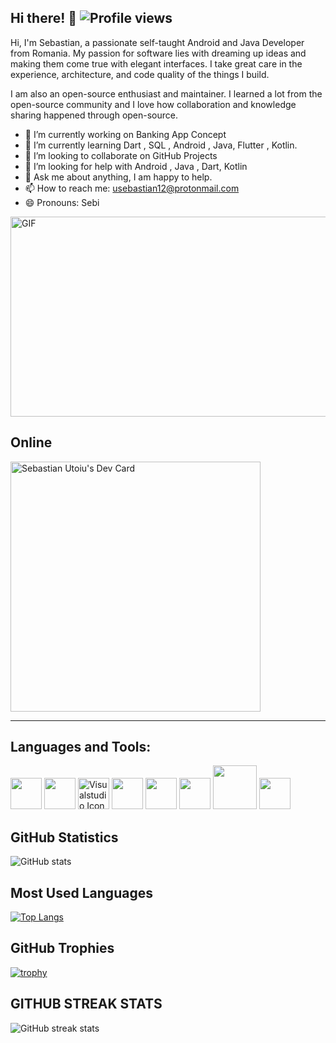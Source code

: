 ## Hi there! 👋    ![Profile views](https://gpvc.arturio.dev/usebastian97)  

Hi, I'm Sebastian, a passionate self-taught Android and Java Developer from Romania. My passion for software lies with dreaming up ideas and making them come true with elegant interfaces. I take great care in the experience, architecture, and code quality of the things I build.

I am also an open-source enthusiast and maintainer. I learned a lot from the open-source community and I love how collaboration and knowledge sharing happened through open-source.

- 🔭 I’m currently working on Banking App Concept 
- 🌱 I’m currently learning Dart , SQL , Android , Java, Flutter , Kotlin. 
- 👯 I’m looking to collaborate on GitHub Projects 
- 🤔 I’m looking for help with Android , Java , Dart, Kotlin
- 💬 Ask me about anything, I am happy to help. 
- 📫 How to reach me: usebastian12@protonmail.com 
- 😄 Pronouns: Sebi 

<img align="center" alt="GIF" src="https://github.com/abhisheknaiidu/abhisheknaiidu/raw/master/code.gif?raw=true" width="700" height="320" style="max-width:100%;">

## Online

<a href="https://app.daily.dev/usebastian12"><img src="https://api.daily.dev/devcards/9f17b83d6f754ee293c17e9ccb02cca7.png?r=exg" width="400" alt="Sebastian Utoiu's Dev Card"/></a>

------------------------------------------------------------------------------------------------------------------------------------------------------------------

## Languages and Tools:

<img height="50" src="https://github.com/abranhe/programming-languages-logos/blob/master/src/java/java.svg" style="max-width:100%;">    <img height="50" src="https://github.com/abranhe/programming-languages-logos/blob/master/src/kotlin/kotlin.svg" style="max-width:100%;"> <img height="50" src="https://cdn.iconscout.com/icon/free/png-256/visualstudio-1-1174964.png" srcset="https://cdn.iconscout.com/icon/free/png-512/visualstudio-1-1174964.png 2x" alt="Visualstudio Icon" style="max-width:100%">  <img height="50" src="https://upload.wikimedia.org/wikipedia/ro/thumb/6/62/MySQL.svg/1200px-MySQL.svg.png" style="max-width:100%;">  <img height="50" src="https://upload.wikimedia.org/wikipedia/commons/thumb/3/38/SQLite370.svg/1200px-SQLite370.svg.png" style="max-width:100%;"> <img height="50" src="https://upload.wikimedia.org/wikipedia/commons/e/ed/Toad-Original_RGB.png" style="max-width:100%;">  <img height="70" src="https://2.bp.blogspot.com/-tzm1twY_ENM/XlCRuI0ZkRI/AAAAAAAAOso/BmNOUANXWxwc5vwslNw3WpjrDlgs9PuwQCLcBGAsYHQ/s1600/pasted%2Bimage%2B0.png" style="max-width:100%;"> <img height="50" src="https://miro.medium.com/max/1000/1*ilC2Aqp5sZd1wi0CopD1Hw.png" style="max-width:100%;"> 



## GitHub Statistics

![GitHub stats](https://github-readme-stats.vercel.app/api?username=usebastian97&theme=algolia&show_icons=true)


## Most Used Languages

[![Top Langs](https://github-readme-stats.vercel.app/api/top-langs/?username=usebastian97)](https://github.com/anuraghazra/github-readme-stats)

## GitHub Trophies

[![trophy](https://github-profile-trophy.vercel.app/?username=usebastian97)](https://github.com/ryo-ma/github-profile-trophy)

## GITHUB STREAK STATS

![GitHub streak stats](https://github-readme-streak-stats.herokuapp.com/?user=usebastian97)
